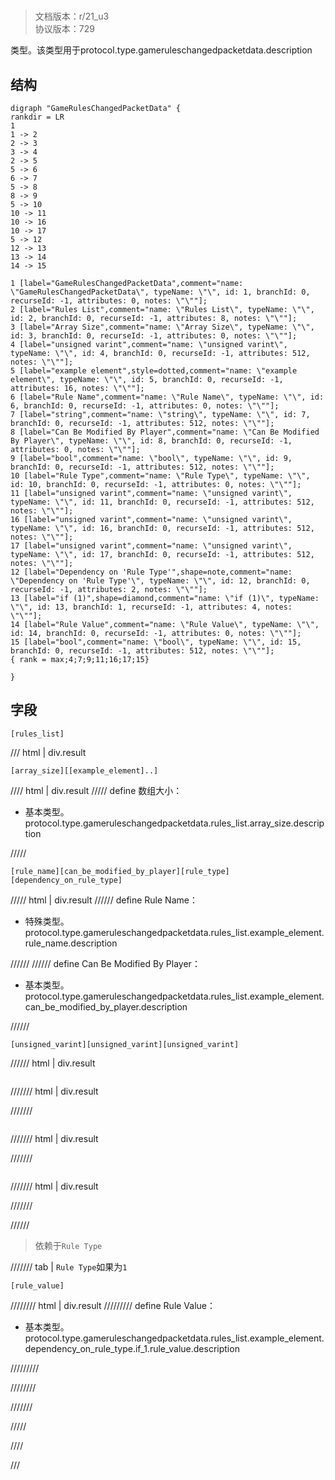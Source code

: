 # <!-- md:samp GameRulesChangedPacketData -->

> 文档版本：r/21_u3<br/>协议版本：729

<!-- md:samp GameRulesChangedPacketData -->类型。该类型用于protocol.type.gameruleschangedpacketdata.description

## 结构

```viz
digraph "GameRulesChangedPacketData" {
rankdir = LR
1
1 -> 2
2 -> 3
3 -> 4
2 -> 5
5 -> 6
6 -> 7
5 -> 8
8 -> 9
5 -> 10
10 -> 11
10 -> 16
10 -> 17
5 -> 12
12 -> 13
13 -> 14
14 -> 15

1 [label="GameRulesChangedPacketData",comment="name: \"GameRulesChangedPacketData\", typeName: \"\", id: 1, branchId: 0, recurseId: -1, attributes: 0, notes: \"\""];
2 [label="Rules List",comment="name: \"Rules List\", typeName: \"\", id: 2, branchId: 0, recurseId: -1, attributes: 8, notes: \"\""];
3 [label="Array Size",comment="name: \"Array Size\", typeName: \"\", id: 3, branchId: 0, recurseId: -1, attributes: 0, notes: \"\""];
4 [label="unsigned varint",comment="name: \"unsigned varint\", typeName: \"\", id: 4, branchId: 0, recurseId: -1, attributes: 512, notes: \"\""];
5 [label="example element",style=dotted,comment="name: \"example element\", typeName: \"\", id: 5, branchId: 0, recurseId: -1, attributes: 16, notes: \"\""];
6 [label="Rule Name",comment="name: \"Rule Name\", typeName: \"\", id: 6, branchId: 0, recurseId: -1, attributes: 0, notes: \"\""];
7 [label="string",comment="name: \"string\", typeName: \"\", id: 7, branchId: 0, recurseId: -1, attributes: 512, notes: \"\""];
8 [label="Can Be Modified By Player",comment="name: \"Can Be Modified By Player\", typeName: \"\", id: 8, branchId: 0, recurseId: -1, attributes: 0, notes: \"\""];
9 [label="bool",comment="name: \"bool\", typeName: \"\", id: 9, branchId: 0, recurseId: -1, attributes: 512, notes: \"\""];
10 [label="Rule Type",comment="name: \"Rule Type\", typeName: \"\", id: 10, branchId: 0, recurseId: -1, attributes: 0, notes: \"\""];
11 [label="unsigned varint",comment="name: \"unsigned varint\", typeName: \"\", id: 11, branchId: 0, recurseId: -1, attributes: 512, notes: \"\""];
16 [label="unsigned varint",comment="name: \"unsigned varint\", typeName: \"\", id: 16, branchId: 0, recurseId: -1, attributes: 512, notes: \"\""];
17 [label="unsigned varint",comment="name: \"unsigned varint\", typeName: \"\", id: 17, branchId: 0, recurseId: -1, attributes: 512, notes: \"\""];
12 [label="Dependency on 'Rule Type'",shape=note,comment="name: \"Dependency on 'Rule Type'\", typeName: \"\", id: 12, branchId: 0, recurseId: -1, attributes: 2, notes: \"\""];
13 [label="if (1)",shape=diamond,comment="name: \"if (1)\", typeName: \"\", id: 13, branchId: 1, recurseId: -1, attributes: 4, notes: \"\""];
14 [label="Rule Value",comment="name: \"Rule Value\", typeName: \"\", id: 14, branchId: 0, recurseId: -1, attributes: 0, notes: \"\""];
15 [label="bool",comment="name: \"bool\", typeName: \"\", id: 15, branchId: 0, recurseId: -1, attributes: 512, notes: \"\""];
{ rank = max;4;7;9;11;16;17;15}

}

```

## 字段

```title='GameRulesChangedPacketData'
[rules_list]
```

/// html | div.result
```title='Rules List'
[array_size][[example_element]..]
```

//// html | div.result
///// define
数组大小：<!-- md:samp unsigned varint -->

- 基本类型。protocol.type.gameruleschangedpacketdata.rules_list.array_size.description


/////
```title='示例元素'
[rule_name][can_be_modified_by_player][rule_type][dependency_on_rule_type]
```

///// html | div.result
////// define
Rule Name：[<!-- md:samp string -->](../types/string.md)

- 特殊类型。protocol.type.gameruleschangedpacketdata.rules_list.example_element.rule_name.description


//////
////// define
Can Be Modified By Player：<!-- md:samp bool -->

- 基本类型。protocol.type.gameruleschangedpacketdata.rules_list.example_element.can_be_modified_by_player.description


//////
```title='Rule Type'
[unsigned_varint][unsigned_varint][unsigned_varint]
```

////// html | div.result
```title='unsigned varint'

```

/////// html | div.result

///////
```title='unsigned varint'

```

/////// html | div.result

///////
```title='unsigned varint'

```

/////// html | div.result

///////

//////
> 依赖于`Rule Type`

/////// tab | `Rule Type`如果为`1`
```title='if (1)'
[rule_value]
```

//////// html | div.result
///////// define
Rule Value：<!-- md:samp bool -->

- 基本类型。protocol.type.gameruleschangedpacketdata.rules_list.example_element.dependency_on_rule_type.if_1.rule_value.description


/////////

////////

///////

/////

////

///

